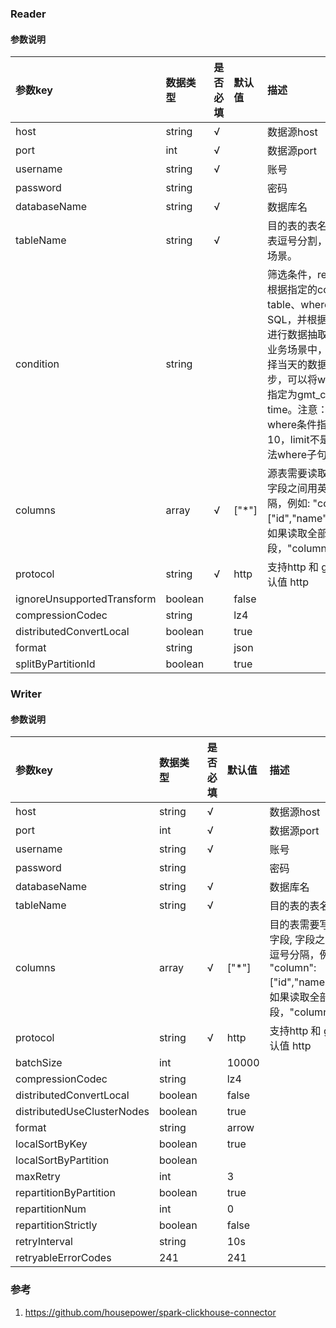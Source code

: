 ### Reader

#### 参数说明

| 参数key                        | 数据类型    | 是否必填 | 默认值   | 描述                                                                                                                                                               |
|:-----------------------------|:--------|:-----|:------|:-----------------------------------------------------------------------------------------------------------------------------------------------------------------|
| host                         | string  | √    |       | 数据源host                                                                                                                                                          |
| port                         | int     | √    |       | 数据源port                                                                                                                                                          |
| username                     | string  | √    |       | 账号                                                                                                                                                               |
| password                     | string  |      |       | 密码                                                                                                                                                               |
| databaseName                 | string  | √    |       | 数据库名                                                                                                                                                             |
| tableName                    | string  | √    |       | 目的表的表名称, 多个表逗号分割，适用分表场景。                                                                                                                                         |
| condition                    | string  |      |       | 筛选条件，reader插件根据指定的column、table、where条件拼接SQL，并根据这个SQL进行数据抽取。在实际业务场景中，往往会选择当天的数据进行同步，可以将where条件指定为gmt_create > time。注意：不可以将where条件指定为limit 10，limit不是SQL的合法where子句 |
| columns                      | array   | √    | ["*"] | 源表需要读取的字段, 字段之间用英文逗号分隔，例如: "column": ["id","name","age"]。如果读取全部字段，"column": ["*"]                                                                                |
| protocol                     | string  | √    | http  | 支持http 和 grpc，默认值 http                                                                                                                                           |
| ignoreUnsupportedTransform   | boolean |      | false |                                                                                                                                                                  |
| compressionCodec             | string  |      | lz4   |                                                                                                                                                                  |
| distributedConvertLocal      | boolean |      | true  |                                                                                                                                                                  |
| format                       | string  |      | json  |                                                                                                                                                                  |
| splitByPartitionId           | boolean |      | true  |                                                                                                                                                                  |


### Writer

#### 参数说明

| 参数key                       | 数据类型    | 是否必填     | 默认值   | 描述                                                                                   |
|:----------------------------|:--------|:---------|:------|:-------------------------------------------------------------------------------------|
| host                        | string  | √        |       | 数据源host                                                                              |
| port                        | int     | √        |       | 数据源port                                                                              |
| username                    | string  | √        |       | 账号                                                                                   |
| password                    | string  |          |       | 密码                                                                                   |
| databaseName                | string  | √        |       | 数据库名                                                                                 |
| tableName                   | string  | √        |       | 目的表的表名称                                                                              |
| columns                     | array   | √        | ["*"] | 目的表需要写入数据的字段, 字段之间用英文逗号分隔，例如: "column": ["id","name","age"]。如果读取全部字段，"column": ["*"] |
| protocol                    | string  | √        | http  | 支持http 和 grpc，默认值 http                                                               |
| batchSize                   | int     |          | 10000 |                                                                                      |
| compressionCodec            | string  |          | lz4   |                                                                                      |
| distributedConvertLocal     | boolean |          | false |                                                                                      |
| distributedUseClusterNodes  | boolean |          | true  |                                                                                      |
| format                      | string  |          | arrow |                                                                                      |
| localSortByKey              | boolean |          | true  |                                                                                      |
| localSortByPartition        | boolean |          |       |                                                                                      |
| maxRetry                    | int     |          | 3     |                                                                                      |
| repartitionByPartition      | boolean |          | true  |                                                                                      |
| repartitionNum              | int     |          | 0     |                                                                                      |
| repartitionStrictly         | boolean |          | false |                                                                                      |
| retryInterval               | string  |          | 10s   |                                                                                      |
| retryableErrorCodes         | 241     |          | 241   |                                                                                      |

### 参考
1. https://github.com/housepower/spark-clickhouse-connector
